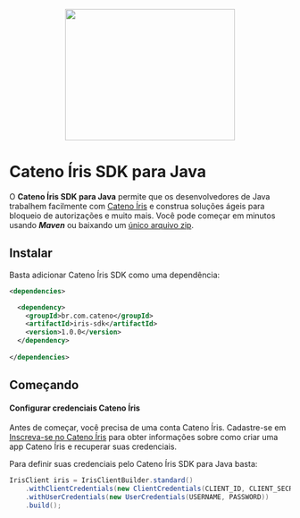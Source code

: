 <p align="center">
    <img src="https://www.catenoiris.com.br/v1/images/logoBRA1.png" width="304" height="235">
</p>

# Cateno Íris SDK para Java

O **Cateno Íris SDK para Java** permite que os desenvolvedores de Java trabalhem facilmente com 
[Cateno Íris](https://www.catenoiris.com.br) e construa soluções ágeis para bloqueio de autorizações e muito mais.
Você pode começar em minutos usando ***Maven*** ou baixando um [único arquivo zip]().

## Instalar

Basta adicionar Cateno Íris SDK como uma dependência:
```xml
<dependencies>

  <dependency>
    <groupId>br.com.cateno</groupId>
    <artifactId>iris-sdk</artifactId>
    <version>1.0.0</version>
  </dependency>
  
</dependencies>
```

## Começando

#### Configurar credenciais Cateno Íris ####

Antes de começar, você precisa de uma conta Cateno Íris. Cadastre-se em [Inscreva-se no Cateno Íris](https://portal-cateno.sensedia.com/api-portal/user/register) 
para obter informações sobre como criar uma app Cateno Íris e recuperar suas credenciais.

Para definir suas credenciais pelo Cateno Íris SDK para Java basta:
```java
IrisClient iris = IrisClientBuilder.standard()
    .withClientCredentials(new ClientCredentials(CLIENT_ID, CLIENT_SECRET))
    .withUserCredentials(new UserCredentials(USERNAME, PASSWORD))
    .build();
```
